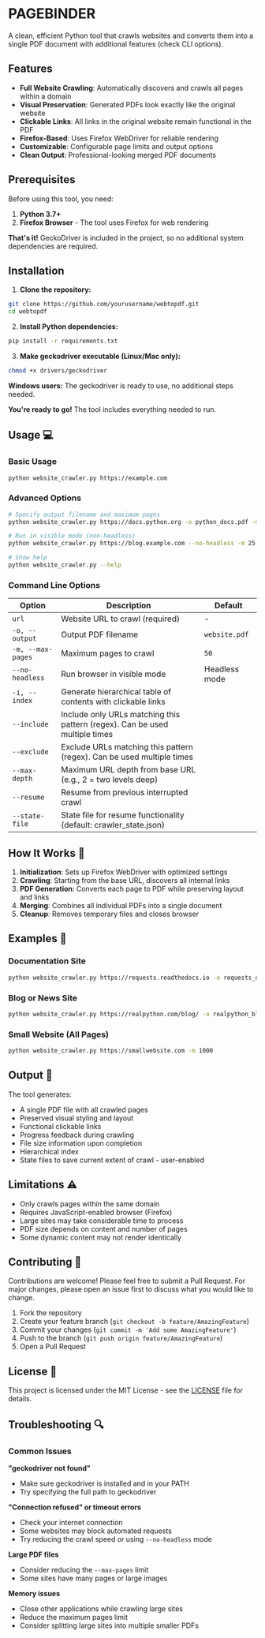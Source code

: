 # PAGEBINDER

A clean, efficient Python tool that crawls websites and converts them into a single PDF document with additional features (check CLI options).

## Features 

- **Full Website Crawling**: Automatically discovers and crawls all pages within a domain
- **Visual Preservation**: Generated PDFs look exactly like the original website
- **Clickable Links**: All links in the original website remain functional in the PDF
- **Firefox-Based**: Uses Firefox WebDriver for reliable rendering
- **Customizable**: Configurable page limits and output options
- **Clean Output**: Professional-looking merged PDF documents

## Prerequisites 

Before using this tool, you need:

1. **Python 3.7+**
2. **Firefox Browser** - The tool uses Firefox for web rendering

**That's it!** GeckoDriver is included in the project, so no additional system dependencies are required.

## Installation 

1. **Clone the repository:**
```bash
git clone https://github.com/yourusername/webtopdf.git
cd webtopdf
```

2. **Install Python dependencies:**
```bash
pip install -r requirements.txt
```

3. **Make geckodriver executable (Linux/Mac only):**
```bash
chmod +x drivers/geckodriver
```

**Windows users:** The geckodriver is ready to use, no additional steps needed.

**You're ready to go!** The tool includes everything needed to run.

## Usage 💻

### Basic Usage
```bash
python website_crawler.py https://example.com
```

### Advanced Options
```bash
# Specify output filename and maximum pages
python website_crawler.py https://docs.python.org -o python_docs.pdf -m 100

# Run in visible mode (non-headless)
python website_crawler.py https://blog.example.com --no-headless -m 25

# Show help
python website_crawler.py --help
```

### Command Line Options

| Option | Description | Default |
|--------|-------------|---------|
| `url` | Website URL to crawl (required) | - |
| `-o, --output` | Output PDF filename | `website.pdf` |
| `-m, --max-pages` | Maximum pages to crawl | `50` |
| `--no-headless` | Run browser in visible mode | Headless mode |
| `-i, --index` | Generate hierarchical table of contents with clickable links | 
| `--include` | Include only URLs matching this pattern (regex). Can be used multiple times |
| `--exclude` | Exclude URLs matching this pattern (regex). Can be used multiple times |
| `--max-depth` | Maximum URL depth from base URL (e.g., 2 = two levels deep) |
| `--resume` | Resume from previous interrupted crawl |
| `--state-file` | State file for resume functionality (default: crawler_state.json)

## How It Works 🔧

1. **Initialization**: Sets up Firefox WebDriver with optimized settings
2. **Crawling**: Starting from the base URL, discovers all internal links
3. **PDF Generation**: Converts each page to PDF while preserving layout and links
4. **Merging**: Combines all individual PDFs into a single document
5. **Cleanup**: Removes temporary files and closes browser

## Examples 📖

### Documentation Site
```bash
python website_crawler.py https://requests.readthedocs.io -o requests_docs.pdf -m 75 --max-depth 2
```

### Blog or News Site
```bash
python website_crawler.py https://realpython.com/blog/ -o realpython_blog.pdf -m 100 -i 
```

### Small Website (All Pages)
```bash
python website_crawler.py https://smallwebsite.com -m 1000
```

## Output 📄

The tool generates:
- A single PDF file with all crawled pages
- Preserved visual styling and layout
- Functional clickable links
- Progress feedback during crawling
- File size information upon completion
- Hierarchical index
- State files to save current extent of crawl - user-enabled

## Limitations ⚠️

- Only crawls pages within the same domain
- Requires JavaScript-enabled browser (Firefox)
- Large sites may take considerable time to process
- PDF size depends on content and number of pages
- Some dynamic content may not render identically

## Contributing 🤝

Contributions are welcome! Please feel free to submit a Pull Request. For major changes, please open an issue first to discuss what you would like to change.

1. Fork the repository
2. Create your feature branch (`git checkout -b feature/AmazingFeature`)
3. Commit your changes (`git commit -m 'Add some AmazingFeature'`)
4. Push to the branch (`git push origin feature/AmazingFeature`)
5. Open a Pull Request

## License 📝

This project is licensed under the MIT License - see the [LICENSE](LICENSE) file for details.

## Troubleshooting 🔍

### Common Issues

**"geckodriver not found"**
- Make sure geckodriver is installed and in your PATH
- Try specifying the full path to geckodriver

**"Connection refused" or timeout errors**
- Check your internet connection
- Some websites may block automated requests
- Try reducing the crawl speed or using `--no-headless` mode

**Large PDF files**
- Consider reducing the `--max-pages` limit
- Some sites have many pages or large images

**Memory issues**
- Close other applications while crawling large sites
- Reduce the maximum pages limit
- Consider splitting large sites into multiple smaller PDFs
